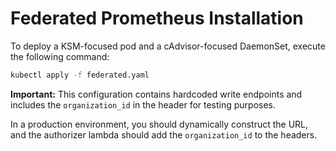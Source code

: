 # Federated Prometheus Installation

To deploy a KSM-focused pod and a cAdvisor-focused DaemonSet, execute the following command:

```sh
kubectl apply -f federated.yaml
```

**Important:** This configuration contains hardcoded write endpoints and includes the `organization_id` in the header for testing purposes.

In a production environment, you should dynamically construct the URL, and the authorizer lambda should add the `organization_id` to the headers.
